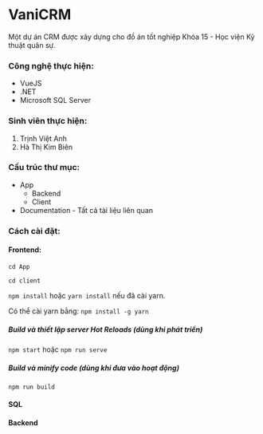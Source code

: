 # VaniCRM
Một dự án CRM được xây dựng cho đồ án tốt nghiệp Khóa 15 - Học viện Kỹ thuật quân sự.

### Công nghệ thực hiện:

- VueJS
- .NET
- Microsoft SQL Server

### Sinh viên thực hiện:

1. Trịnh Việt Anh
2. Hà Thị Kim Biên

### Cấu trúc thư mục:

- App
    - Backend
    - Client
- Documentation - Tất cả tài liệu liên quan

### Cách cài đặt:

#### Frontend:
``` cd App ```

``` cd client ```

``` npm install ``` hoặc ``` yarn install ``` nếu đã cài yarn.

Có thể cài yarn bằng: ```npm install -g yarn```

##### Build và thiết lập server Hot Reloads (dùng khi phát triển)
```npm start``` hoặc ``` npm run serve ```

##### Build và minify code (dùng khi đưa vào hoạt động)
```npm run build```

#### SQL

#### Backend

